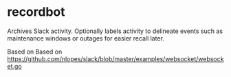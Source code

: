 # recordbot
Archives Slack activity. Optionally labels activity to delineate events such as
maintenance windows or outages for easier recall later.

Based on Based on https://github.com/nlopes/slack/blob/master/examples/websocket/websocket.go
